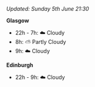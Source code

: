 *Updated: Sunday 5th June 21:30*

**Glasgow**

* 22h - 7h: :cloud: Cloudy
* 8h: :partly_sunny: Partly Cloudy
* 9h: :cloud: Cloudy

**Edinburgh**

* 22h - 9h: :cloud: Cloudy
